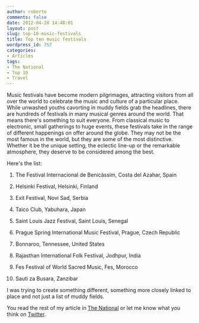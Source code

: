 ```yaml
---
author: roberto
comments: false
date: 2012-04-28 14:48:01
layout: post
slug: top-10-music-festivals
title: Top ten music festivals
wordpress_id: 757
categories:
- Articles
tags:
- The National
- Top 10
- Travel
---
```


Music festivals have become modern pilgrimages, attracting visitors from all over the world to celebrate the music and culture of a particular place. While unwashed youths cavorting in muddy fields grab the headlines, there are hundreds of festivals in many musical genres around the world. That means there's something to suit everyone. From classical music to electronic, small gatherings to huge events, these festivals take in the range of different happenings on offer around the globe. They may not be the most famous in the world, but they are some of the most distinctive. Whether it be the unique setting, the eclectic line-up or the remarkable atmosphere, they deserve to be considered among the best.

Here's the list:



	
  1. The Festival Internacional de Benicàssim, Costa del Azahar, Spain

	
  2. Helsinki Festival, Helsinki, Finland

	
  3. Exit Festival, Novi Sad, Serbia

	
  4. Taico Club, Yabuhara, Japan

	
  5. Saint Louis Jazz Festival, Saint Louis, Senegal

	
  6. Prague Spring International Music Festival, Prague, Czech Republic

	
  7. Bonnaroo, Tennessee, United States

	
  8. Rajasthan International Folk Festival, Jodhpur, India

	
  9. Fes Festival of World Sacred Music, Fes, Morocco

	
  10. Sauti za Busara, Zanzibar


I was trying to create something different, something more closely linked to place and not just a list of muddy fields.


You read the rest of my article in [The National](http://www.thenational.ae/lifestyle/travel/top-10-music-festivals#full) or let me know what you think on [Twitter](https://twitter.com/#!/robertocarroll).
